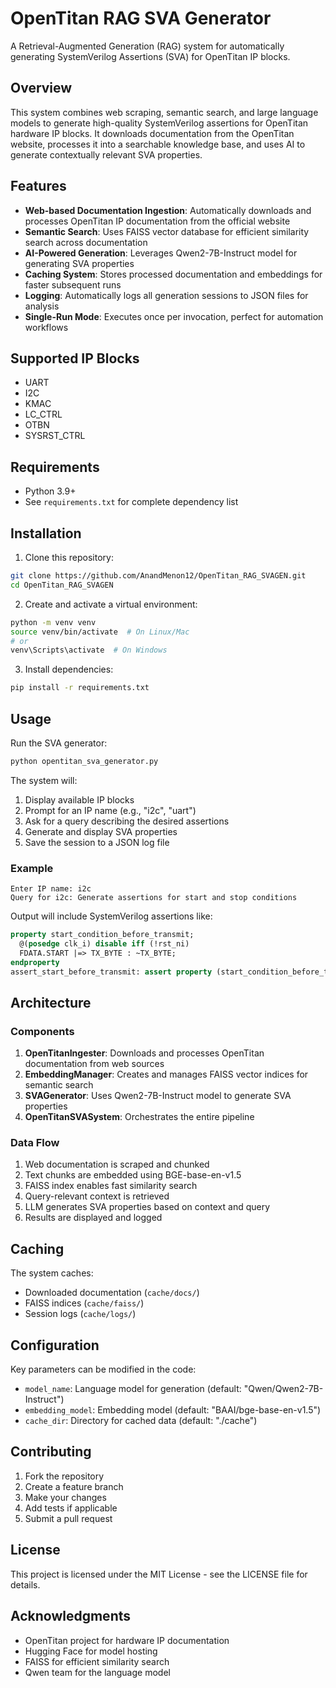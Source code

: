 # OpenTitan RAG SVA Generator

A Retrieval-Augmented Generation (RAG) system for automatically generating SystemVerilog Assertions (SVA) for OpenTitan IP blocks.

## Overview

This system combines web scraping, semantic search, and large language models to generate high-quality SystemVerilog assertions for OpenTitan hardware IP blocks. It downloads documentation from the OpenTitan website, processes it into a searchable knowledge base, and uses AI to generate contextually relevant SVA properties.

## Features

- **Web-based Documentation Ingestion**: Automatically downloads and processes OpenTitan IP documentation from the official website
- **Semantic Search**: Uses FAISS vector database for efficient similarity search across documentation
- **AI-Powered Generation**: Leverages Qwen2-7B-Instruct model for generating SVA properties
- **Caching System**: Stores processed documentation and embeddings for faster subsequent runs
- **Logging**: Automatically logs all generation sessions to JSON files for analysis
- **Single-Run Mode**: Executes once per invocation, perfect for automation workflows

## Supported IP Blocks

- UART
- I2C
- KMAC
- LC_CTRL
- OTBN
- SYSRST_CTRL

## Requirements

- Python 3.9+
- See `requirements.txt` for complete dependency list

## Installation

1. Clone this repository:
```bash
git clone https://github.com/AnandMenon12/OpenTitan_RAG_SVAGEN.git
cd OpenTitan_RAG_SVAGEN
```

2. Create and activate a virtual environment:
```bash
python -m venv venv
source venv/bin/activate  # On Linux/Mac
# or
venv\Scripts\activate  # On Windows
```

3. Install dependencies:
```bash
pip install -r requirements.txt
```

## Usage

Run the SVA generator:
```bash
python opentitan_sva_generator.py
```

The system will:
1. Display available IP blocks
2. Prompt for an IP name (e.g., "i2c", "uart")
3. Ask for a query describing the desired assertions
4. Generate and display SVA properties
5. Save the session to a JSON log file

### Example

```
Enter IP name: i2c
Query for i2c: Generate assertions for start and stop conditions
```

Output will include SystemVerilog assertions like:
```systemverilog
property start_condition_before_transmit;
  @(posedge clk_i) disable iff (!rst_ni)
  FDATA.START |=> TX_BYTE : ~TX_BYTE;
endproperty
assert_start_before_transmit: assert property (start_condition_before_transmit);
```

## Architecture

### Components

1. **OpenTitanIngester**: Downloads and processes OpenTitan documentation from web sources
2. **EmbeddingManager**: Creates and manages FAISS vector indices for semantic search
3. **SVAGenerator**: Uses Qwen2-7B-Instruct model to generate SVA properties
4. **OpenTitanSVASystem**: Orchestrates the entire pipeline

### Data Flow

1. Web documentation is scraped and chunked
2. Text chunks are embedded using BGE-base-en-v1.5
3. FAISS index enables fast similarity search
4. Query-relevant context is retrieved
5. LLM generates SVA properties based on context and query
6. Results are displayed and logged

## Caching

The system caches:
- Downloaded documentation (`cache/docs/`)
- FAISS indices (`cache/faiss/`)
- Session logs (`cache/logs/`)

## Configuration

Key parameters can be modified in the code:
- `model_name`: Language model for generation (default: "Qwen/Qwen2-7B-Instruct")
- `embedding_model`: Embedding model (default: "BAAI/bge-base-en-v1.5")
- `cache_dir`: Directory for cached data (default: "./cache")

## Contributing

1. Fork the repository
2. Create a feature branch
3. Make your changes
4. Add tests if applicable
5. Submit a pull request

## License

This project is licensed under the MIT License - see the LICENSE file for details.

## Acknowledgments

- OpenTitan project for hardware IP documentation
- Hugging Face for model hosting
- FAISS for efficient similarity search
- Qwen team for the language model
